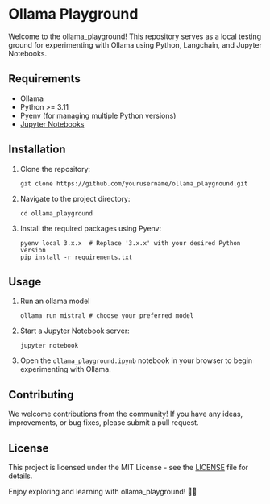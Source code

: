  # Ollama Playground

Welcome to the ollama_playground! This repository serves as a local testing ground for experimenting with Ollama using Python, Langchain, and Jupyter Notebooks.

## Requirements

- Ollama
- Python >= 3.11 
- Pyenv (for managing multiple Python versions)
- [Jupyter Notebooks](https://jupyter.org/install)

## Installation

1. Clone the repository:
   ```
   git clone https://github.com/yourusername/ollama_playground.git
   ```

2. Navigate to the project directory:
   ```
   cd ollama_playground
   ```

3. Install the required packages using Pyenv:
   ```
   pyenv local 3.x.x  # Replace '3.x.x' with your desired Python version
   pip install -r requirements.txt
   ```

## Usage

1. Run an ollama model
    ```
    ollama run mistral # choose your preferred model
    ```

3. Start a Jupyter Notebook server:
   ```
   jupyter notebook
   ```

4. Open the `ollama_playground.ipynb` notebook in your browser to begin experimenting with Ollama.

## Contributing

We welcome contributions from the community! If you have any ideas, improvements, or bug fixes, please submit a pull request.

## License

This project is licensed under the MIT License - see the [LICENSE](LICENSE) file for details.

Enjoy exploring and learning with ollama_playground! 🚀🐙